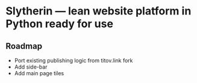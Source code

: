 # Slytherin — lean website platform in Python ready for use

## Roadmap

- Port existing publishing logic from titov.link fork
- Add side-bar
- Add main page tiles

